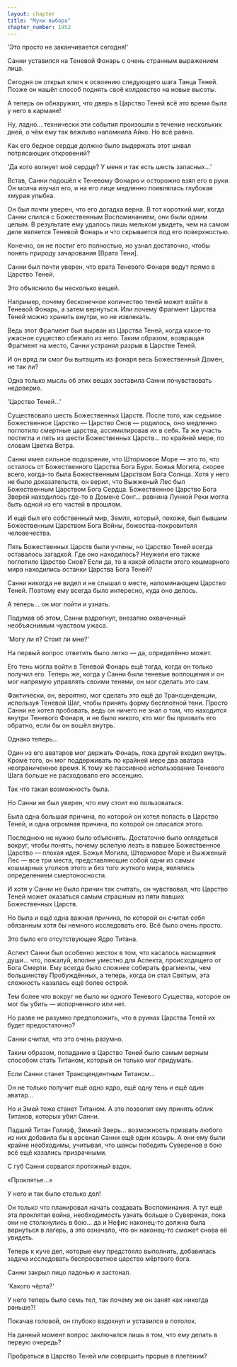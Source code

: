 ```yaml
---
layout: chapter
title: "Муки выбора"
chapter_number: 1952
---
```




'Это просто не заканчивается сегодня!'

Санни уставился на Теневой Фонарь с очень странным выражением лица.

Сегодня он открыл ключ к освоению следующего шага Танца Теней. Позже он нашёл способ поднять своё колдовство на новые высоты.

А теперь он обнаружил, что дверь в Царство Теней всё это время была у него в кармане!

Ну, ладно... технически эти события произошли в течение нескольких дней, о чём ему так вежливо напомнила Айко. Но всё равно.

Как его бедное сердце должно было выдержать этот шквал потрясающих откровений?

'Да кого волнует моё сердце? У меня и так есть шесть запасных...'

Встав, Санни подошёл к Теневому Фонарю и осторожно взял его в руки. Он молча изучал его, и на его лице медленно появлялась глубокая хмурая улыбка.

Он был почти уверен, что его догадка верна. В тот короткий миг, когда Санни слился с Божественным Воспоминанием, они были одним целым. В результате ему удалось лишь мельком увидеть, чем на самом деле является Теневой Фонарь и что скрывается под его поверхностью.

Конечно, он не постиг его полностью, но узнал достаточно, чтобы понять природу зачарования [Врата Тени].

Санни был почти уверен, что врата Теневого Фонаря ведут прямо в Царство Теней.

Это объяснило бы несколько вещей.

Например, почему бесконечное количество теней может войти в Теневой Фонарь, а затем вернуться. Или почему Фрагмент Царства Теней можно хранить внутри, но не извлекать.

Ведь этот Фрагмент был вырван из Царства Теней, когда какое-то ужасное существо сбежало из него. Таким образом, возвращая Фрагмент на место, Санни устранял разрыв в Царстве Теней.

И он вряд ли смог бы вытащить из фонаря весь Божественный Домен, не так ли?

Одна только мысль об этих вещах заставила Санни почувствовать недоверие.

'Царство Теней...'

Существовало шесть Божественных Царств. После того, как седьмое Божественное Царство — Царство Снов — родилось, оно медленно поглотило смертные царства, ассимилировав их в себя. Та же участь постигла и пять из шести Божественных Царств... по крайней мере, по словам Цветка Ветра.

Санни имел сильное подозрение, что Штормовое Море — это то, что осталось от Божественного Царства Бога Бури. Божья Могила, скорее всего, когда-то была Божественным Царством Бога Солнца. Хотя у него не было доказательств, он верил, что Выжженый Лес был Божественным Царством Бога Сердца. Божественное Царство Бога Зверей находилось где-то в Домене Сонг... равнина Лунной Реки могла быть одной из его частей в прошлом.

И ещё был его собственный мир, Земля, который, похоже, был бывшим Божественным Царством Бога Войны, божества-покровителя человечества.

Пять Божественных Царств были учтены, но Царство Теней всегда оставалось загадкой. Где оно находилось? Неужели его также поглотило Царство Снов? Если да, то в какой области этого кошмарного мира находились останки Царства Бога Теней?

Санни никогда не видел и не слышал о месте, напоминающем Царство Теней. Поэтому ему всегда было интересно, куда оно делось.

А теперь... он мог пойти и узнать.

Подумав об этом, Санни вздрогнул, внезапно охваченный необъяснимым чувством ужаса.

'Могу ли я? Стоит ли мне?'

На первый вопрос ответить было легко — да, определённо может.

Его тень могла войти в Теневой Фонарь ещё тогда, когда он только получил его. Теперь же, когда у Санни были теневые воплощения и он мог напрямую управлять своими тенями, он мог сделать это сам.

Фактически, он, вероятно, мог сделать это ещё до Трансценденции, используя Теневой Шаг, чтобы принять форму бесплотной тени. Просто Санни не хотел пробовать, ведь он ничего не знал о том, что находится внутри Теневого Фонаря, и не было никого, кто мог бы призвать его обратно, если бы он вошёл внутрь.

Однако теперь...

Один из его аватаров мог держать Фонарь, пока другой входил внутрь. Кроме того, он мог поддерживать по крайней мере два аватара неограниченное время. К тому же пассивное использование Теневого Шага больше не расходовало его эссенцию.

Так что такая возможность была.

Но Санни не был уверен, что ему стоит ею пользоваться.

Была одна большая причина, по которой он хотел попасть в Царство Теней, и одна огромная причина, по которой он опасался этого.

Последнюю не нужно было объяснять. Достаточно было оглядеться вокруг, чтобы понять, почему вслепую лезть в павшее Божественное Царство — плохая идея. Божья Могила, Штормовое Море и Выжженый Лес — все три места, представляющие собой одни из самых кошмарных уголков этого и без того жуткого мира, являлись определением смертоносности.

И хотя у Санни не было причин так считать, он чувствовал, что Царство Теней может оказаться самым страшным из пяти павших Божественных Царств.

Но была и ещё одна важная причина, по которой он считал себя обязанным хотя бы немного исследовать его. Всё было очень просто.

Это было его отсутствующее Ядро Титана.

Аспект Санни был особенно жесток в том, что касалось насыщения души... что, пожалуй, вполне уместно для Аспекта, происходящего от Бога Смерти. Ему всегда было сложнее собирать фрагменты, чем большинству Пробуждённых, а теперь, когда он стал Святым, эта сложность казалась ещё более острой.

Тем более что вокруг не было ни одного Теневого Существа, которое он мог бы убить — испорченного или нет.

Но разве не разумно предположить, что в руинах Царства Теней их будет предостаточно?

Санни считал, что это очень разумно.

Таким образом, попадание в Царство Теней было самым верным способом стать Титаном, который он только мог придумать.

Если Санни станет Трансцендентным Титаном...

Он не только получит ещё одно ядро, ещё одну тень и ещё один аватар...

Но и Змей тоже станет Титаном. А это позволит ему принять облик Титанов, которых убил Санни.

Падший Титан Голиаф, Зимний Зверь... возможность призвать любого из них добавила бы в арсенал Санни ещё один козырь. А они ему были крайне необходимы, учитывая, что шансы победить Суверенов в бою всё ещё казались призрачными.

С губ Санни сорвался протяжный вздох.

«Проклятье...»

У него и так было столько дел!

Он только что планировал начать создавать Воспоминания. А тут ещё эта проклятая война, необходимость узнать больше о Суверенах, пока они не столкнулись в бою... да и Нефис наконец-то должна была вернуться в лагерь, а это означало, что он наконец-то сможет снова её увидеть.

Теперь к куче дел, которые ему предстояло выполнить, добавилась задача исследовать беспросветное царство мёртвого бога.

Санни закрыл лицо ладонью и застонал.

'Какого чёрта?'

У него теперь было семь тел, так почему же он занят как никогда раньше?!

Покачав головой, он глубоко вздохнул и уставился в потолок.

На данный момент вопрос заключался лишь в том, что ему делать в первую очередь?

Пробраться в Царство Теней или совершить прорыв в плетении?


